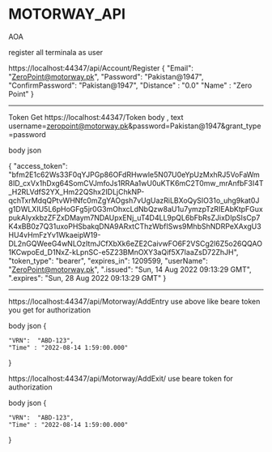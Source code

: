 # MOTORWAY_API

AOA

register all terminala as user

https://localhost:44347/api/Account/Register
{
  "Email": "ZeroPoint@motorway.pk",
  "Password": "Pakistan@1947",
  "ConfirmPassword": "Pakistan@1947",
  "Distance" : "0.0"
  "Name" : "Zero Point"
}


----------------------------
Token
Get
https://localhost:44347/Token
body , text
username=zeropoint@motorway.pk&password=Pakistan@1947&grant_type=password

body json

{
    "access_token": "bfm2E1c62Ws33F0qYJPGp86OFdRHwwle5N07U0eYpUzMxhRJ5VoFaWm8ID_cxVx1hDxg64SomCVJmfoJs1RRAa1wU0uKTK6mC2T0mw_mrAnfbF3I4T_H2RLVdfS2YX_Hm22QShx2IDLjChkNP-qchTxrMdqQPtvWHNfc0mZgYAOgsh7vUgUazRiLBXoQySIO31o_uhg9kat0Jg1DWLXIU5L6pHoGFg5jr0G3mOhxcLdNbQzw8aU1u7ymzpTzRIEAbKtpFGuxpukAIyxkbzZFZxDMaym7NDAUpxENj_uT4D4LL9pQL6bFbRsZJixDIpSIsCp7K4xBB0z7Q31uxoPHSbakqDNA9ARxtCThzWbfISws9MhbShNDRPeXAxgU3HU4vHmFzYv1WkaeipW19-DL2nGQWeeG4wNLOzItmJCfXbXk6eZE2CaivwFO6F2VSCg2l6Z5o26QQAO1KCwpoEd_D1NxZ-kLpnSC-e5Z23BMnOXY3aQif5X7IaaZsD72ZhJH",
    "token_type": "bearer",
    "expires_in": 1209599,
    "userName": "ZeroPoint@motorway.pk",
    ".issued": "Sun, 14 Aug 2022 09:13:29 GMT",
    ".expires": "Sun, 28 Aug 2022 09:13:29 GMT"
}

-----------------------------------------------------------------
https://localhost:44347/api/Motorway/AddEntry
use above like beare token you get for authorization

body json
{

    "VRN":  "ABD-123",
    "Time" : "2022-08-14 1:59:00.000"
}

https://localhost:44347/api/Motorway/AddExit/
use beare token for authorization

body json
{

    "VRN":  "ABD-123",
    "Time" : "2022-08-14 1:59:00.000" 
}
